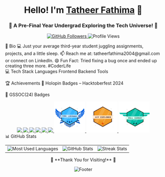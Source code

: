 <h1 align="center"> Hello! I'm <a href="https://www.linkedin.com/in/tatheer-fathima-5ba16b275/" target="_blank">Tatheer Fathima</a> 👋</h1> <h3 align="center">🌟 A Pre-Final Year Undergrad Exploring the Tech Universe! 🌟</h3> <p align="center"> <a href="https://github.com/T-Fathima"> <img src="https://img.shields.io/github/followers/T-Fathima?label=Follow&style=social" alt="GitHub Followers" /> </a> <img src="https://komarev.com/ghpvc/?username=T-Fathima&color=blue" alt="Profile Views" /> </p>
<div align="left">
🌱 Bio
💻 Just your average third-year student juggling assignments, projects, and a little sleep.
📫 Reach me at: tatheerfathima2004@gmail.com or connect on LinkedIn.
😄 Fun Fact: Tried fixing a bug once and ended up creating three more. #CoderLife
</div>
💻 Tech Stack
Languages	Frontend	Backend	Tools
			
🏆 Achievements
🎉 Holopin Badges – Hacktoberfest 2024


🌟 GSSOC(24) Badges
<div align="center"> <a href="https://gssoc.girlscript.tech/leaderboard"> <img src="https://raw.githubusercontent.com/GSSoC24/Postman-Challenge/main/docs/assets/Postman%20White.png" width="100px" /> <img src="https://raw.githubusercontent.com/GSSoC24/Postman-Challenge/main/docs/assets/1.png" width="100px" /> <img src="https://raw.githubusercontent.com/GSSoC24/Postman-Challenge/main/docs/assets/2.png" width="100px" /> <img src="https://raw.githubusercontent.com/GSSoC24/Postman-Challenge/main/docs/assets/3.png" width="100px" /> <img src="https://raw.githubusercontent.com/GSSoC24/Postman-Challenge/main/docs/assets/4.png" width="100px" /> <img src="https://raw.githubusercontent.com/GSSoC24/Postman-Challenge/main/docs/assets/5.png" width="100px" /> <img src="https://raw.githubusercontent.com/GSSoC24/Contributor/refs/heads/main/assets/Code%20Luminary.png" width="100px" /> <img src="https://raw.githubusercontent.com/GSSoC24/Contributor/refs/heads/main/assets/Git%20Explorer.png" width="100px" /> <img src="https://raw.githubusercontent.com/GSSoC24/Contributor/refs/heads/main/assets/Pull%20Expert.png" width="100px" /> </a> </div>
📊 GitHub Stats
<table align="center" width="100%"> <tr> <td align="center"> <img src="https://github-readme-stats.vercel.app/api/top-langs?username=T-Fathima&show_icons=true&locale=en&layout=compact&theme=radical" alt="Most Used Languages" /> </td> <td align="center"> <img src="https://github-readme-stats.vercel.app/api?username=T-Fathima&show_icons=true&theme=radical" alt="GitHub Stats" /> </td> <td align="center"> <img src="https://github-readme-streak-stats.herokuapp.com/?user=T-Fathima&theme=radical" alt="Streak Stats" /> </td> </tr> </table>
<p align="center"> 💖 **Thank You for Visiting!** 💖 </p> <p align="center"> <img src="https://capsule-render.vercel.app/api?type=waving&color=gradient&height=60&section=footer" alt="Footer" /> </p>
